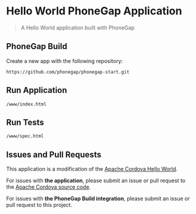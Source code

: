 # Hello World PhoneGap Application

> A Hello World application built with PhoneGap

## PhoneGap Build

Create a new app with the following repository:

    https://github.com/phonegap/phonegap-start.git

## Run Application

    /www/index.html

## Run Tests

    /www/spec.html

## Issues and Pull Requests

This application is a modification of the [Apache Cordova Hello World][1].

For issues with __the application__, please submit an issue or pull request
to the [Apache Cordova source code][1].

For issues with __the PhoneGap Build integration__, please submit
an issue or pull request to this project.

[1]: http://github.com/apache/incubator-cordova-app-hello-world
